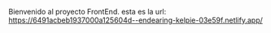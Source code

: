 Bienvenido al proyecto FrontEnd.
esta es la url:
https://6491acbeb1937000a125604d--endearing-kelpie-03e59f.netlify.app/
